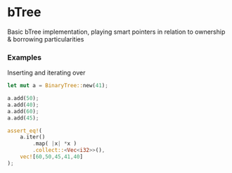 # bTree
Basic bTree implementation, playing smart pointers in relation to ownership & borrowing particularities

### Examples
Inserting and iterating over
```rust
let mut a = BinaryTree::new(41);

a.add(50);
a.add(40);
a.add(60);
a.add(45);

assert_eq!(
    a.iter()
        .map( |x| *x )
        .collect::<Vec<i32>>(),
    vec![60,50,45,41,40]
);
```
